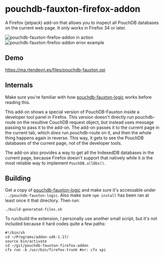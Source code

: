 pouchdb-fauxton-firefox-addon
=============================

A Firefox (jetpack) add-on that allows you to inspect all PouchDB
databases on the current web page. It only works in Firefox 34 or later.


![pouchdb-fauxton-firefox-addon in action](http://s10.postimg.org/7lyf3r8p5/firefox_pouchdb_fauxton.png)
![pouchdb-fauxton-firefox-addon error example](http://s1.postimg.org/u5nf6djhr/firefox_nopouchdb.png)

Demo
----

https://ma.rtendevri.es/files/pouchdb-fauxton.xpi

Internals
---------

Make sure you're familiar with how
[pouchdb-fauxton-logic](https://github.com/marten-de-vries/pouchdb-fauxton-logic)
works before reading this.

This add-on shows a special version of PouchDB-Fauxton inside a
developer tool panel in Firefox. This version doesn't directly run
pouchdb-route on the resultive CouchDB request object, but instead uses
message passing to pass it to the add-on. The add-on passes it to the
current page in the current tab, which *does* run pouchdb-route on it,
and then the whole thing happens again in reverse. This way, it
gets to see the PouchDB databases of the current page, not of the
developer tools.

The add-on also provides a way to get all the IndexedDB databases in the
current page, because Firefox doesn't support that natively while it
*is* the most reliable way to implement `PouchDB.allDbs()`.

Building
--------

Get a copy of [pouchdb-fauxton-logic](https://github.com/marten-de-vries/pouchdb-fauxton-logic)
and make sure it's accessable under `../pouchdb-fauxton-logic`. Also
make sure `npm install` has been ran at least once it that directory.
Then run:

	./build-generated-files.sh

To run/build the extension, I personally use another small script, but
it's not included because it hard codes quite a few paths:

	#!/bin/sh
	cd ~/Programs/addon-sdk-1.17/
	source bin/activate
	cd ~/git/pouchdb-fauxton-firefox-addon
	cfx run -b /usr/bin/firefox-trunk #or: cfx xpi
